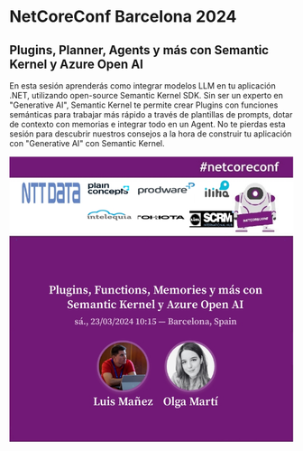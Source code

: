 # NetCoreConf Barcelona 2024

## Plugins, Planner, Agents y más con Semantic Kernel y Azure Open AI

En esta sesión aprenderás como integrar modelos LLM en tu aplicación .NET, utilizando open-source Semantic Kernel SDK. Sin ser un experto en "Generative AI", Semantic Kernel te permite crear Plugins con funciones semánticas para trabajar más rápido a través de plantillas de prompts, dotar de contexto con memorias e integrar todo en un Agent. No te pierdas esta sesión para descubrir nuestros consejos a la hora de construir tu aplicación con "Generative AI" con Semantic Kernel.

![NetCoreConf BCN 2024 session flyer](./assets/flyer.jpeg)
